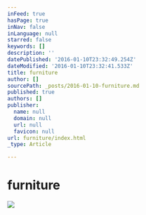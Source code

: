 ```yaml
---
inFeed: true
hasPage: true
inNav: false
inLanguage: null
starred: false
keywords: []
description: ''
datePublished: '2016-01-10T23:32:49.254Z'
dateModified: '2016-01-10T23:32:41.533Z'
title: furniture
author: []
sourcePath: _posts/2016-01-10-furniture.md
published: true
authors: []
publisher:
  name: null
  domain: null
  url: null
  favicon: null
url: furniture/index.html
_type: Article

---
```

# furniture
![](https://the-grid-user-content.s3-us-west-2.amazonaws.com/5b4be39b-1afc-421f-83e8-adf5664335b6.jpg)